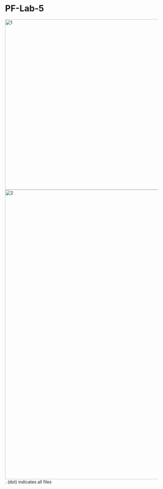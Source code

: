# PF-Lab-5
<img width="883" height="562" alt="1" src="https://github.com/user-attachments/assets/16942fee-392d-4b8e-bce8-689e5a2e444e" />
<img width="1386" height="955" alt="2" src="https://github.com/user-attachments/assets/72b355c2-2999-47e4-857e-4465b7d0a006" />
. (dot) indicates all files

